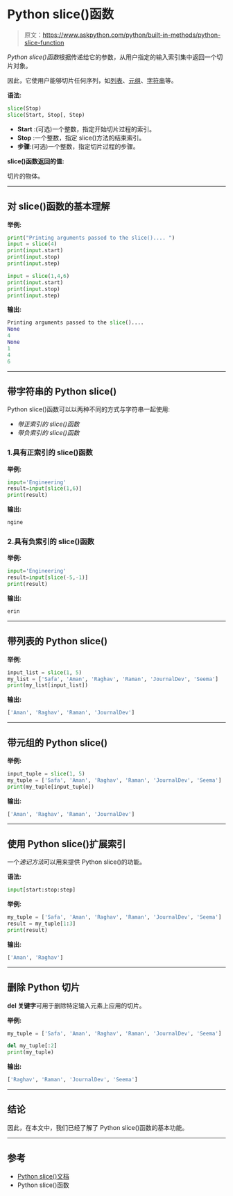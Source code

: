 # Python slice()函数

> 原文：<https://www.askpython.com/python/built-in-methods/python-slice-function>

*Python slice()函数*根据传递给它的参数，从用户指定的输入索引集中返回一个切片对象。

因此，它使用户能够切片任何序列，如[列表](https://www.askpython.com/python/list/python-list)、[元组](https://www.askpython.com/python/tuple/python-tuple)、[字符串](https://www.askpython.com/python/string/python-string-functions)等。

**语法:**

```py
slice(Stop)
slice(Start, Stop[, Step)
```

*   **Start** :(可选)一个整数，指定开始切片过程的索引。
*   **Stop** :一个整数，指定 slice()方法的结束索引。
*   **步骤**:(可选)一个整数，指定切片过程的步骤。

**slice()函数返回的值:**

切片的物体。

* * *

## 对 slice()函数的基本理解

**举例:**

```py
print("Printing arguments passed to the slice().... ")
input = slice(4)  
print(input.start)
print(input.stop)
print(input.step)

input = slice(1,4,6)  
print(input.start)
print(input.stop)
print(input.step)

```

**输出:**

```py
Printing arguments passed to the slice().... 
None
4
None
1
4
6
```

* * *

## 带字符串的 Python slice()

Python slice()函数可以以两种不同的方式与字符串一起使用:

*   *带正索引的 slice()函数*
*   *带负索引的 slice()函数*

### 1.具有正索引的 slice()函数

**举例:**

```py
input='Engineering'
result=input[slice(1,6)]
print(result)

```

**输出:**

```py
ngine
```

### 2.具有负索引的 slice()函数

**举例:**

```py
input='Engineering'
result=input[slice(-5,-1)]
print(result)

```

**输出:**

```py
erin
```

* * *

## 带列表的 Python slice()

**举例**:

```py
input_list = slice(1, 5) 
my_list = ['Safa', 'Aman', 'Raghav', 'Raman', 'JournalDev', 'Seema']
print(my_list[input_list])

```

**输出:**

```py
['Aman', 'Raghav', 'Raman', 'JournalDev']
```

* * *

## 带元组的 Python slice()

**举例:**

```py
input_tuple = slice(1, 5)  
my_tuple = ['Safa', 'Aman', 'Raghav', 'Raman', 'JournalDev', 'Seema']
print(my_tuple[input_tuple])

```

**输出:**

```py
['Aman', 'Raghav', 'Raman', 'JournalDev']
```

* * *

## 使用 Python slice()扩展索引

一个*速记方法*可以用来提供 Python slice()的功能。

**语法:**

```py
input[start:stop:step]
```

**举例:**

```py
my_tuple = ['Safa', 'Aman', 'Raghav', 'Raman', 'JournalDev', 'Seema']
result = my_tuple[1:3] 
print(result)

```

**输出:**

```py
['Aman', 'Raghav']
```

* * *

## 删除 Python 切片

**del 关键字**可用于删除特定输入元素上应用的切片。

**举例:**

```py
my_tuple = ['Safa', 'Aman', 'Raghav', 'Raman', 'JournalDev', 'Seema']

del my_tuple[:2]
print(my_tuple)

```

**输出:**

```py
['Raghav', 'Raman', 'JournalDev', 'Seema']
```

* * *

## 结论

因此，在本文中，我们已经了解了 Python slice()函数的基本功能。

* * *

## 参考

*   [Python slice()文档](https://docs.python.org/3/c-api/slice.html)
*   Python slice()函数